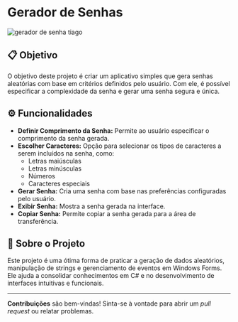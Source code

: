 # Gerador de Senhas

![gerador de senha tiago](https://github.com/user-attachments/assets/838ddbeb-41fa-4425-a50b-a1e1d301d4c1)


## 📋 Objetivo
O objetivo deste projeto é criar um aplicativo simples que gera senhas aleatórias com base em critérios definidos pelo usuário. Com ele, é possível especificar a complexidade da senha e gerar uma senha segura e única.

## ⚙️ Funcionalidades
- **Definir Comprimento da Senha:** Permite ao usuário especificar o comprimento da senha gerada.
- **Escolher Caracteres:** Opção para selecionar os tipos de caracteres a serem incluídos na senha, como:
  - Letras maiúsculas
  - Letras minúsculas
  - Números
  - Caracteres especiais
- **Gerar Senha:** Cria uma senha com base nas preferências configuradas pelo usuário.
- **Exibir Senha:** Mostra a senha gerada na interface.
- **Copiar Senha:** Permite copiar a senha gerada para a área de transferência.



## 📝 Sobre o Projeto
Este projeto é uma ótima forma de praticar a geração de dados aleatórios, manipulação de strings e gerenciamento de eventos em Windows Forms. Ele ajuda a consolidar conhecimentos em C# e no desenvolvimento de interfaces intuitivas e funcionais.

---

**Contribuições** são bem-vindas! Sinta-se à vontade para abrir um *pull request* ou relatar problemas.

